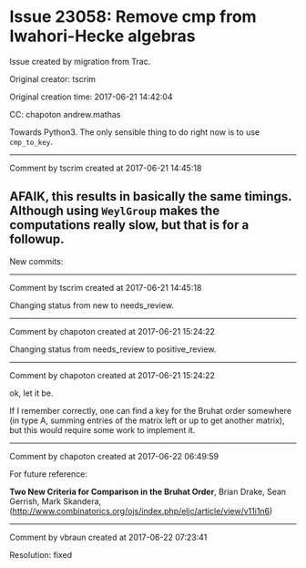 # Issue 23058: Remove cmp from Iwahori-Hecke algebras

Issue created by migration from Trac.

Original creator: tscrim

Original creation time: 2017-06-21 14:42:04

CC:  chapoton andrew.mathas

Towards Python3. The only sensible thing to do right now is to use `cmp_to_key`.


---

Comment by tscrim created at 2017-06-21 14:45:18

AFAIK, this results in basically the same timings. Although using `WeylGroup` makes the computations really slow, but that is for a followup.
----
New commits:


---

Comment by tscrim created at 2017-06-21 14:45:18

Changing status from new to needs_review.


---

Comment by chapoton created at 2017-06-21 15:24:22

Changing status from needs_review to positive_review.


---

Comment by chapoton created at 2017-06-21 15:24:22

ok, let it be.

If I remember correctly, one can find a key for the Bruhat order somewhere (in type A, summing entries of the matrix left or up to get another matrix), but this would require some work to implement it.


---

Comment by chapoton created at 2017-06-22 06:49:59

For future reference:

**Two New Criteria for Comparison in the Bruhat Order**,
Brian Drake, Sean Gerrish, Mark Skandera,
(http://www.combinatorics.org/ojs/index.php/eljc/article/view/v11i1n6)


---

Comment by vbraun created at 2017-06-22 07:23:41

Resolution: fixed
